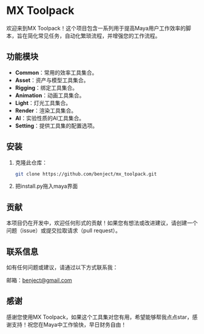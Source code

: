 # MX Toolpack

欢迎来到MX Toolpack！这个项目包含一系列用于提高Maya用户工作效率的脚本，旨在简化常见任务，自动化繁琐流程，并增强您的工作流程。

## 功能模块

- **Common**：常用的效率工具集合。
- **Asset**：资产与模型工具集合。
- **Rigging**：绑定工具集合。
- **Animation**：动画工具集合。
- **Light**：灯光工具集合。
- **Render**：渲染工具集合。
- **AI**：实验性质的AI工具集合。
- **Setting**：提供工具集的配置选项。

## 安装

1. 克隆此仓库：
   ```bash
   git clone https://github.com/benject/mx_toolpack.git
2. 把install.py拖入maya界面

## 贡献
本项目仍在开发中，欢迎任何形式的贡献！如果您有想法或改进建议，请创建一个问题（issue）或提交拉取请求（pull request）。

## 联系信息
如有任何问题或建议，请通过以下方式联系我：

邮箱：benject@gmail.com

## 感谢
感谢您使用MX Toolpack，如果这个工具集对您有用，希望能够帮我点点star，感谢支持！祝您在Maya中工作愉快，早日财务自由！


